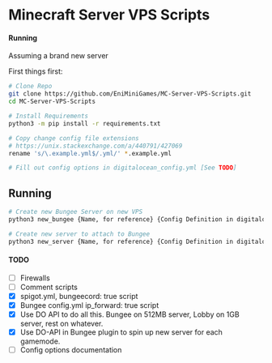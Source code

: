 # Minecraft Server VPS Scripts  

#### Running  
Assuming a brand new server  

First things first:  
```sh
# Clone Repo
git clone https://github.com/EniMiniGames/MC-Server-VPS-Scripts.git 
cd MC-Server-VPS-Scripts

# Install Requirements
python3 -m pip install -r requirements.txt

# Copy change config file extensions
# https://unix.stackexchange.com/a/440791/427069
rename 's/\.example.yml$/.yml/' *.example.yml

# Fill out config options in digitalocean_config.yml [See TODO]
```  

## Running  
```sh
# Create new Bungee Server on new VPS
python3 new_bungee {Name, for reference} {Config Definition in digitalocean_config.yml} {OPTIONAL_ARGS}

# Create new server to attach to Bungee
python3 new_server {Name, for reference} {Config Definition in digitalocean_config.yml} -b {Bungee name, as defined in bungee_info.yml} {OPTIONAL_ARGS}
```

#### TODO  

- [ ] Firewalls  
- [ ] Comment scripts  
- [x] spigot.yml, bungeecord: true script
- [x] Bungee config.yml ip_forward: true script
- [x] Use DO API to do all this. Bungee on 512MB server, Lobby on 1GB server, rest on whatever.
- [x] Use DO-API in Bungee plugin to spin up new server for each gamemode.
- [ ] Config options documentation
